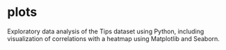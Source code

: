 # plots
Exploratory data analysis of the Tips dataset using Python, including visualization of correlations with a heatmap using Matplotlib and Seaborn.
